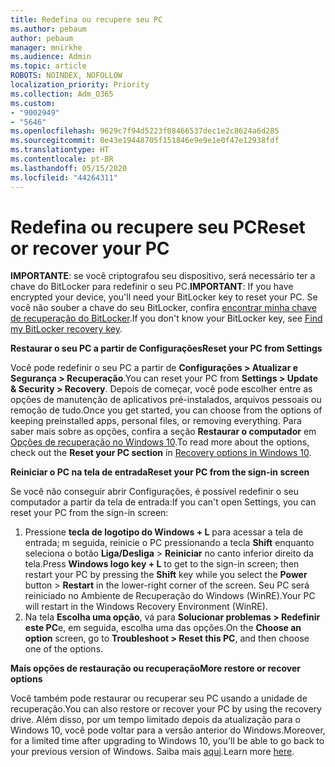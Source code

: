 ```yaml
---
title: Redefina ou recupere seu PC
ms.author: pebaum
author: pebaum
manager: mnirkhe
ms.audience: Admin
ms.topic: article
ROBOTS: NOINDEX, NOFOLLOW
localization_priority: Priority
ms.collection: Adm_O365
ms.custom:
- "9002949"
- "5646"
ms.openlocfilehash: 9629c7f94d5223f08466537dec1e2c8624a6d285
ms.sourcegitcommit: 0e43e19448705f151846e9e9e1e0f47e12938fdf
ms.translationtype: HT
ms.contentlocale: pt-BR
ms.lasthandoff: 05/15/2020
ms.locfileid: "44264311"
---
```

# <a name="reset-or-recover-your-pc"></a><span data-ttu-id="9e1d4-102">Redefina ou recupere seu PC</span><span class="sxs-lookup"><span data-stu-id="9e1d4-102">Reset or recover your PC</span></span>

<span data-ttu-id="9e1d4-103">**IMPORTANTE**: se você criptografou seu dispositivo, será necessário ter a chave do BitLocker para redefinir o seu PC.</span><span class="sxs-lookup"><span data-stu-id="9e1d4-103">**IMPORTANT**: If you have encrypted your device, you'll need your BitLocker key to reset your PC.</span></span> <span data-ttu-id="9e1d4-104">Se você não souber a chave do seu BitLocker, confira [encontrar minha chave de recuperação do BitLocker](https://support.microsoft.com/help/4026181/windows-10-find-my-bitlocker-recovery-key).</span><span class="sxs-lookup"><span data-stu-id="9e1d4-104">If you don't know your BitLocker key, see [Find my BitLocker recovery key](https://support.microsoft.com/help/4026181/windows-10-find-my-bitlocker-recovery-key).</span></span>

<span data-ttu-id="9e1d4-105">**Restaurar o seu PC a partir de Configurações**</span><span class="sxs-lookup"><span data-stu-id="9e1d4-105">**Reset your PC from Settings**</span></span>

<span data-ttu-id="9e1d4-106">Você pode redefinir o seu PC a partir de **Configurações > Atualizar e Segurança > Recuperação**.</span><span class="sxs-lookup"><span data-stu-id="9e1d4-106">You can reset your PC from **Settings > Update & Security > Recovery**.</span></span> <span data-ttu-id="9e1d4-107">Depois de começar, você pode escolher entre as opções de manutenção de aplicativos pré-instalados, arquivos pessoais ou remoção de tudo.</span><span class="sxs-lookup"><span data-stu-id="9e1d4-107">Once you get started, you can choose from the options of keeping preinstalled apps, personal files, or removing everything.</span></span> <span data-ttu-id="9e1d4-108">Para saber mais sobre as opções, confira a seção **Restaurar o computador** em [Opções de recuperação no Windows 10](https://support.microsoft.com/help/12415/windows-10-recovery-options).</span><span class="sxs-lookup"><span data-stu-id="9e1d4-108">To read more about the options, check out the **Reset your PC section** in [Recovery options in Windows 10](https://support.microsoft.com/help/12415/windows-10-recovery-options).</span></span>

<span data-ttu-id="9e1d4-109">**Reiniciar o PC na tela de entrada**</span><span class="sxs-lookup"><span data-stu-id="9e1d4-109">**Reset your PC from the sign-in screen**</span></span>

<span data-ttu-id="9e1d4-110">Se você não conseguir abrir Configurações, é possível redefinir o seu computador a partir da tela de entrada:</span><span class="sxs-lookup"><span data-stu-id="9e1d4-110">If you can't open Settings, you can reset your PC from the sign-in screen:</span></span>

1. <span data-ttu-id="9e1d4-111">Pressione **tecla de logotipo do Windows + L** para acessar a tela de entrada; m seguida, reinicie o PC pressionando a tecla **Shift** enquanto seleciona o botão **Liga/Desliga** > **Reiniciar** no canto inferior direito da tela.</span><span class="sxs-lookup"><span data-stu-id="9e1d4-111">Press **Windows logo key + L** to get to the sign-in screen; then restart your PC by pressing the **Shift** key while you select the **Power** button > **Restart** in the lower-right corner of the screen.</span></span> <span data-ttu-id="9e1d4-112">Seu PC será reiniciado no Ambiente de Recuperação do Windows (WinRE).</span><span class="sxs-lookup"><span data-stu-id="9e1d4-112">Your PC will restart in the Windows Recovery Environment (WinRE).</span></span>
2. <span data-ttu-id="9e1d4-113">Na tela **Escolha uma opção**, vá para **Solucionar problemas > Redefinir este PC**e, em seguida, escolha uma das opções.</span><span class="sxs-lookup"><span data-stu-id="9e1d4-113">On the **Choose an option** screen, go to **Troubleshoot > Reset this PC**, and then choose one of the options.</span></span>

<span data-ttu-id="9e1d4-114">**Mais opções de restauração ou recuperação**</span><span class="sxs-lookup"><span data-stu-id="9e1d4-114">**More restore or recover options**</span></span>

<span data-ttu-id="9e1d4-115">Você também pode restaurar ou recuperar seu PC usando a unidade de recuperação.</span><span class="sxs-lookup"><span data-stu-id="9e1d4-115">You can also restore or recover your PC by using the recovery drive.</span></span> <span data-ttu-id="9e1d4-116">Além disso, por um tempo limitado depois da atualização para o Windows 10, você pode voltar para a versão anterior do Windows.</span><span class="sxs-lookup"><span data-stu-id="9e1d4-116">Moreover, for a limited time after upgrading to Windows 10, you'll be able to go back to your previous version of Windows.</span></span> <span data-ttu-id="9e1d4-117">Saiba mais [aqui](https://support.microsoft.com/help/12415/windows-10-recovery-options).</span><span class="sxs-lookup"><span data-stu-id="9e1d4-117">Learn more [here](https://support.microsoft.com/help/12415/windows-10-recovery-options).</span></span>
